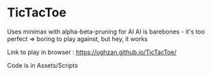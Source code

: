# TicTacToe
 Uses minimax with alpha-beta-pruning for AI
 AI is barebones - it's too perfect => boring to play against, but hey, it works
 
 Link to play in browser : https://ughzan.github.io/TicTacToe/
 
 Code is in Assets/Scripts

